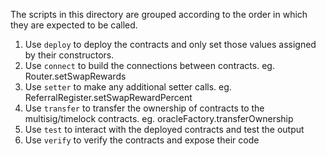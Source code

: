 The scripts in this directory are grouped according to the order in which they are expected to be called. 

1. Use `deploy` to deploy the contracts and only set those values assigned by their constructors.
2. Use `connect` to build the connections between contracts. eg. Router.setSwapRewards
3. Use `setter` to make any additional setter calls. eg. ReferralRegister.setSwapRewardPercent 
4. Use `transfer` to transfer the ownership of contracts to the multisig/timelock contracts. eg. oracleFactory.transferOwnership
5. Use `test` to interact with the deployed contracts and test the output
6. Use `verify` to verify the contracts and expose their code

